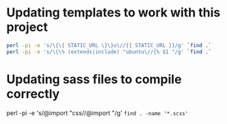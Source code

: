 Updating templates to work with this project
===

``` bash
perl -pi -e 's/\{\{ STATIC_URL \}\}u\//{{ STATIC_URL }}/g' `find .`
perl -pi -e 's/\{\% (extends|include) "ubuntu\//{% $1 "/g' `find .`
```

Updating sass files to compile correctly
===

perl -pi -e 's/\@import \"css\//\@import \"/g' `find . -name '*.scss'`